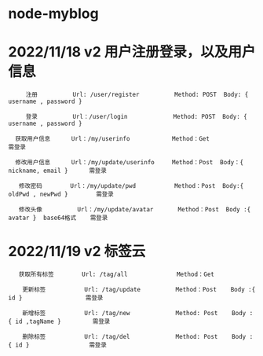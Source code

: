 # node-myblog

# 2022/11/18  v2 用户注册登录，以及用户信息
         注册          Url: /user/register          Method: POST  Body: { username , password } 
         
         登录          Url：/user/login             Method: POST  Body: { username , password } 
         
      获取用户信息      Url：/my/userinfo            Method：Get              需登录
      
      修改用户信息      Url：/my/update/userinfo     Method：Post  Body：{  nickname, email }      需登录 
      
       修改密码        Url：/my/update/pwd           Method：Post  Body:{ oldPwd , newPwd }        需登录 
       
       修改头像          Url：/my/update/avatar       Method：Post  Body :{ avatar }  base64格式    需登录             


# 2022/11/19 v2  标签云
       获取所有标签        Url: /tag/all              Method：Get

        更新标签           Url: /tag/update          Method：Post    Body :{ id }                  需登录

        新增标签           Url: /tag/new             Method: Post    Body :{ id ,tagName }         需登录

        删除标签           Url: /tag/del             Method: Post    Body : { id }                 需登录

